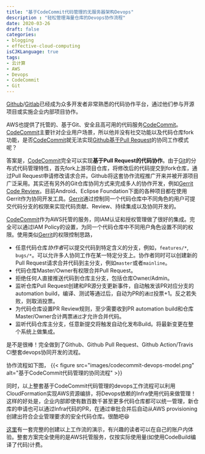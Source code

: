 ```yaml
---
title: "基于CodeCommit代码管理的无服务器架构Devops"
description : "轻松管理海量仓库的Devops协作流程"
date: 2020-03-26
draft: false
categories:
- blogging
- effective-cloud-computing
isCJKLanguage: true
tags:
- 云计算
- AWS
- Devops
- CodeCommit
- Git
---
```

[Github][github]/[Gitlab][gitlab]已经成为众多开发者非常熟悉的代码协作平台，通过他们参与开源项目或实施企业内部项目协作。

AWS也提供了托管的、基于Git、安全且高可用的代码服务[CodeCommit][codecommit]。[CodeCommit][codecommit]主要针对企业用户场景，所以他并没有社交功能以及代码仓库fork功能，是否[CodeCommit][codecommit]就无法实现[Github基于Pull Request][github-pr]的协同工作模式呢？

<!--more-->

答案是，[CodeCommit][codecommit]完全可以实现**基于Pull Request的代码协作**。由于[Git][git]的分布式代码管理特性，首先fork上游项目仓库，将修改后的代码提交到fork仓库，通过Pull Request申请修改请求合并。Github将这套协作流程推广开来并被开源项目广泛采用。其实还有另外的Git仓库协同方式来完成多人的协作开发，例如[Gerrit Code Review][gerrit]。目前Android、Eclipse Foundation下面的各种项目都在使用Gerrit作为协同开发工具。[Gerrit][gerrit]通过控制同一个代码仓库中不同角色的用户可提交代码分支的权限来实现代码贡献、Review、持续集成以及协同开发的。

[CodeCommit][codecommit]作为AWS托管的服务，同IAM认证和授权管理做了很好的集成。完全可以通过IAM Policy的设置，为同一个代码仓库中不同用户角色设置不同的权限。使用类似[Gerrit][gerrit]的权限控制思路，

- 任意代码仓库*协作者*可以提交代码到特定含义的分支，例如，`features/*`, `bugs/*`。可以允许多人协同工作在某一特定分支上。协作者同时可以创建新的Pull Request请求合并代码到主分支，例如`master`或者`mainline`。
- 代码仓库Master/Owner有权限合并Pull Request。
- 拒绝任何人直接推送代码到仓库主分支，包括仓库Owner/Admin。
- 监听仓库Pull Request创建和PR源分支更新事件，自动触发该PR对应分支的automation build，编译、测试等通过后，自动为PR的`通过`投票+1。反之若失败，则取消投票。
- 为代码仓库设置PR Review规则，至少需要收到PR automation build和仓库Master/Owner合计两票`通过`才允许合并代码。
- 监听代码仓库主分支，任意新提交将触发自动化发布Build。将最新变更在整个系统上做集成。

是不是很棒！完全做到了Github、Github Pull Request、Github Action/Travis CI整套devops协同开发的流程。

协作流程如下图，
{{< figure src="images/codecommit-devops-model.png" alt="基于CodeCommit代码管理的协同流程" >}}

同时，以上整套基于CodeCommit代码管理的devops工作流程可以利用CloudFormation实现AWS资源编排，将Devops依赖的Infra使用代码来做管理！这样的好处是，企业内部即使有数百数千甚至更多代码仓库都可以统一管理，新仓库的申请也可以通过Infra代码的PR，在通过审批合并后自动从AWS provisioning创建出符合企业管理要求的安全代码仓库。很酷吧:laughing:

[这里][codecommit-devops-model]有一套完整的创建以上工作流的演示，有兴趣的读者可以在自己的账户内体验。整套方案完全使用的是AWS托管服务，仅按实际使用量(如使用CodeBuild编译了代码)计费。

[github]: https://github.com/
[gitlab]: https://about.gitlab.com/
[codecommit]: https://aws.amazon.com/codecommit/
[github-pr]: https://help.github.com/en/github/collaborating-with-issues-and-pull-requests/about-pull-requests
[git]: https://git-scm.com/
[gerrit]: https://www.gerritcodereview.com/
[codecommit-devops-model]: https://github.com/zxkane/cdk-collections/tree/master/codecommit-collaboration-model
